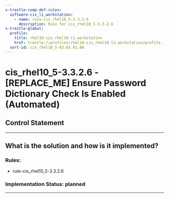 ```yaml
---
x-trestle-comp-def-rules:
  software-cis_l1_workstation:
    - name: rule-cis_rhel10_5-3.3.2.6
      description: Rule for cis_rhel10_5-3.3.2.6
x-trestle-global:
  profile:
    title: rhel10-cis_rhel10-l1_workstation
    href: trestle://profiles/rhel10-cis_rhel10-l1_workstation/profile.json
  sort-id: cis_rhel10_5-03.03.02.06
---
```


# cis_rhel10_5-3.3.2.6 - \[REPLACE_ME\] Ensure Password Dictionary Check Is Enabled (Automated)

## Control Statement

______________________________________________________________________

## What is the solution and how is it implemented?

<!-- For implementation status enter one of: implemented, partial, planned, alternative, not-applicable -->

<!-- Note that the list of rules under ### Rules: is read-only and changes will not be captured after assembly to JSON -->

<!-- Add control implementation description here for control: cis_rhel10_5-3.3.2.6 -->

### Rules:

  - rule-cis_rhel10_5-3.3.2.6

### Implementation Status: planned

______________________________________________________________________
